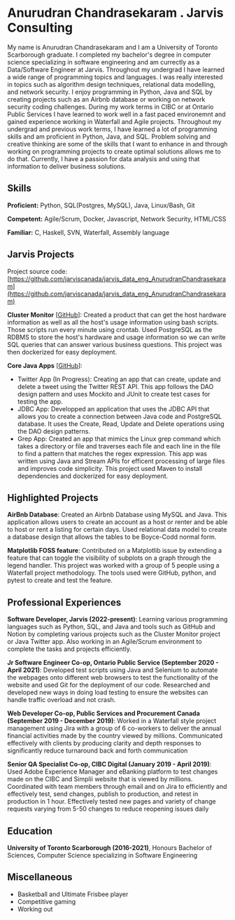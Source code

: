 # Anurudran Chandrasekaram . Jarvis Consulting

My name is Anurudran Chandrasekaram and I am a University of Toronto Scarborough graduate. I completed my bachelor's degree in computer science specializing in software engineering and am currectly as a Data/Software Engineer at Jarvis. Throughout my undergrad I have learned a wide range of programming topics and languages. I was really interested in topics such as algorithm design techniques, relational data modelling, and network security. I enjoy programming in Python, Java and SQL by creating projects such as an Airbnb database or working on network security coding challenges. During my work terms in CIBC or at Ontario Public Services I have learned to work well in a fast paced environemnt and gained experience working in Waterfall and Agile projects. Throughout my undergrad and previous work terms, I have learned a lot of programming skills and am proficient in Python, Java, and SQL. Problem solving and creative thinking are some of the skills that I want to enhance in and through working on programming projects to create optimal solutions allows me to do that. Currently, I have a passion for data analysis and using that information to deliver business solutions.

## Skills

**Proficient:** Python, SQL(Postgres, MySQL), Java, Linux/Bash, Git

**Competent:** Agile/Scrum, Docker, Javascript, Network Security, HTML/CSS

**Familiar:** C, Haskell, SVN, Waterfall, Assembly language

## Jarvis Projects

Project source code: [https://github.com/jarviscanada/jarvis_data_eng_AnurudranChandrasekaram](https://github.com/jarviscanada/jarvis_data_eng_AnurudranChandrasekaram)


**Cluster Monitor** [[GitHub](https://github.com/jarviscanada/jarvis_data_eng_AnurudranChandrasekaram/tree/master/linux_sql)]: Created a product that can get the host hardware information as well as all the host's usage information using bash scripts. Those scripts run every minute using crontab. Used PostgreSQL as the RDBMS to store the host's hardware and usage information so we can write SQL queries that can answer various business questions. This project was then dockerized for easy deployment.

**Core Java Apps** [[GitHub](https://github.com/jarviscanada/jarvis_data_eng_AnurudranChandrasekaram/tree/master/core_java)]:
      
  - Twitter App (In Progress): Creating an app that can create, update and delete a tweet using the Twitter REST API. This app follows the DAO design pattern and uses Mockito and JUnit to create test cases for testing the app.
  - JDBC App: Developped an application that uses the JDBC API that allows you to create a connection between Java code and PostgreSQL database. It uses the Create, Read, Update and Delete operations using the DAO design patterns.
  - Grep App: Created an app that mimics the Linux grep command which takes a directory or file and traverses each file and each line in the file to find a pattern that matches the regex expression. This app was written using Java and Stream APIs for efficent processing of large files and improves code simplicity. This project used Maven to install dependencies and dockerized for easy deployment.


## Highlighted Projects
**AirBnb Database**: Created an Airbnb Database using MySQL and Java. This application allows users to create an account as a host or renter and be able to host or rent a listing for certain days. Used relational data model to create a database design that allows the tables to be Boyce-Codd normal form.

**Matplotlib FOSS feature**: Contributed on a Matplotlib issue by extending a feature that can toggle the visibility of subplots on a graph through the legend handler. This project was worked with a group of 5 people using a Waterfall project methodology. The tools used were GitHub, python, and pytest to create and test the feature.


## Professional Experiences

**Software Developer, Jarvis (2022-present)**: Learning various programming languages such as Python, SQL, and Java and tools such as GitHub and Notion by completing various projects such as the Cluster Monitor project or Java Twitter app. Also working in an Agile/Scrum environment to complete the tasks and projects efficiently.

**Jr Software Engineer Co-op, Ontario Public Service (September 2020 - April 2021)**: Developed test scripts using Java and Selenium to automate the webpages onto different web browsers to test the functionality of the website and used Git for the deployment of our code. Researched and developed new ways in doing load testing to ensure the websites can handle traffic overload and not crash.

**Web Developer Co-op, Public Services and Procurement Canada (September 2019 - December 2019)**: Worked in a Waterfall style project management using Jira with a group of 6 co-workers to deliver the annual financial activities made by the country viewed by millions. Communicated effectively with clients by producing clarity and depth responses to significantly reduce turnaround back and forth communication

**Senior QA Specialist Co-op, CIBC Digital (January 2019 - April 2019)**: Used Adobe Experience Manager and eBanking platform to test changes made on the CIBC and Simplii website that is viewed by millions. Coordinated with team members through email and on Jira to efficiently and effectively test, send changes, publish to production, and retest in production in 1 hour. Effectively tested new pages and variety of change requests varying from 5-50 changes to reduce reopening issues daily


## Education
**University of Toronto Scarborough (2016-2021)**, Honours Bachelor of Sciences, Computer Science specializing in Software Engineering


## Miscellaneous
- Basketball and Ultimate Frisbee player
- Competitive gaming
- Working out